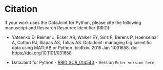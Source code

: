 # Citation

If your work uses the DataJoint for Python, please cite the following manuscript and Research Resource Identifier (RRID):

- Yatsenko D, Reimer J, Ecker AS, Walker EY, Sinz F, Berens P, Hoenselaar A, Cotton RJ, Siapas AS, Tolias AS. DataJoint: managing big scientific data using MATLAB or Python. bioRxiv. 2015 Jan 1:031658. doi: https://doi.org/10.1101/031658

- DataJoint for Python - [RRID:SCR_014543](https://scicrunch.org/resolver/SCR_014543) - Version `Enter version here`
